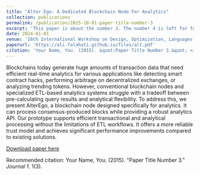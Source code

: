 ```yaml
---
title: "Alter Ego: A Dedicated Blockchain Node For Analytics"
collection: publications
permalink: /publication/2015-10-01-paper-title-number-3
excerpt: 'This paper is about the number 3. The number 4 is left for future work.'
date: 2024-01-01
venue: '26th International Workshop on Design, Optimization, Languages and Analytical Processing of Big Data'
paperurl: 'https://ali-falahati.github.io/files/alt.pdf'
citation: 'Your Name, You. (2015). &quot;Paper Title Number 3.&quot; <i>Journal 1</i>. 1(3).'
---
```

Blockchains today generate huge amounts of transaction data that need efficient real-time analytics for various applications like detecting smart contract hacks, performing arbitrage on decentralized exchanges, or analyzing trending tokens. However, conventional blockchain nodes and specialized ETL-based analytics systems struggle with a tradeoff between pre-calculating query results and analytical flexibility. To address this, we present AlterEgo, a blockchain node designed specifically for analytics. It can process consensus-produced blocks while providing a robust analytics API. Our prototype supports efficient transactional and analytical processing without the limitations of ETL workflows. It offers a more reliable trust model and achieves significant performance improvements compared to existing solutions.  

[Download paper here](https://ali-falahati.github.io/files/alt.pdf)

Recommended citation: Your Name, You. (2015). "Paper Title Number 3." <i>Journal 1</i>. 1(3).